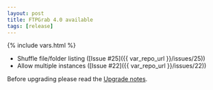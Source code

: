 ```yaml
---
layout: post
title: FTPGrab 4.0 available
tags: [release]
---
```

{% include vars.html %}

* Shuffle file/folder listing ([Issue #25]({{ var_repo_url }}/issues/25))
* Allow multiple instances ([Issue #22]({{ var_repo_url }}/issues/22))

Before upgrading please read the [Upgrade notes](/doc/upgrade-notes).